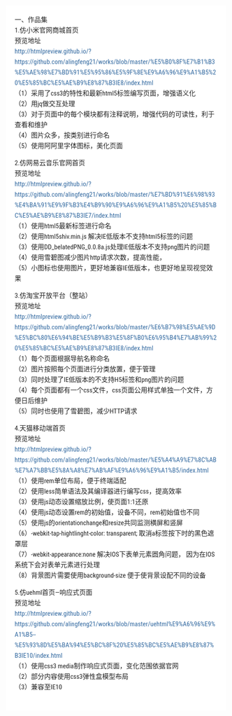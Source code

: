 <div style="font-family: 'Lucida Grande', 'Segoe UI', 'Apple SD Gothic Neo', 'Malgun Gothic', 'Lucida Sans Unicode', Helvetica, Arial, sans-serif; font-size: 0.9em; overflow-x: hidden; overflow-y: auto; margin: 0px !important; padding: 5px 20px 26px !important; background-color: rgb(255, 255, 255);font-family: 'Hiragino Sans GB', 'Microsoft YaHei', STHeiti, SimSun, 'Lucida Grande', 'Lucida Sans Unicode', 'Lucida Sans', 'Segoe UI', AppleSDGothicNeo-Medium, 'Malgun Gothic', Verdana, Tahoma, sans-serif; padding: 20px;padding: 20px; color: rgb(34, 34, 34); font-size: 15px; font-family: 'Roboto Condensed', Tauri, 'Hiragino Sans GB', 'Microsoft YaHei', STHeiti, SimSun, 'Lucida Grande', 'Lucida Sans Unicode', 'Lucida Sans', 'Segoe UI', AppleSDGothicNeo-Medium, 'Malgun Gothic', Verdana, Tahoma, sans-serif; line-height: 1.6; -webkit-font-smoothing: antialiased; background: rgb(255, 255, 255);"><p style="margin: 1em 0px; word-wrap: break-word;">一、作品集<br style="clear: both;">1.仿小米官网商城首页<br style="clear: both;">预览地址<br style="clear: both;"><a href="http://htmlpreview.github.io/?https://github.com/alingfeng21/works/blob/master/%E5%B0%8F%E7%B1%B3%E5%AE%98%E7%BD%91%E5%95%86%E5%9F%8E%E9%A6%96%E9%A1%B5%20%E5%85%BC%E5%AE%B9%E8%87%B3IE8/index.html" style="text-decoration: none; vertical-align: baseline;color: rgb(50, 105, 160);">http://htmlpreview.github.io/?https://github.com/alingfeng21/works/blob/master/%E5%B0%8F%E7%B1%B3%E5%AE%98%E7%BD%91%E5%95%86%E5%9F%8E%E9%A6%96%E9%A1%B5%20%E5%85%BC%E5%AE%B9%E8%87%B3IE8/index.html</a><br style="clear: both;">（1）采用了css3的特性和最新html5标签编写页面，增强语义化<br style="clear: both;">（2）用jq做交互处理<br style="clear: both;">（3）对于页面中的每个模块都有注释说明，增强代码的可读性，利于查看和维护<br style="clear: both;">（4）图片众多，按类别进行命名<br style="clear: both;">（5）使用阿阿里字体图标，美化页面</p><p style="margin: 1em 0px; word-wrap: break-word;">2.仿网易云音乐官网首页<br style="clear: both;">预览地址<br style="clear: both;"><a href="http://htmlpreview.github.io/?https://github.com/alingfeng21/works/blob/master/%E7%BD%91%E6%98%93%E4%BA%91%E9%9F%B3%E4%B9%90%E9%A6%96%E9%A1%B5%20%E5%85%BC%E5%AE%B9%E8%87%B3IE7/index.html" style="text-decoration: none; vertical-align: baseline;color: rgb(50, 105, 160);">http://htmlpreview.github.io/?https://github.com/alingfeng21/works/blob/master/%E7%BD%91%E6%98%93%E4%BA%91%E9%9F%B3%E4%B9%90%E9%A6%96%E9%A1%B5%20%E5%85%BC%E5%AE%B9%E8%87%B3IE7/index.html</a><br style="clear: both;">（1）使用html5最新标签进行命名<br style="clear: both;">（2）使用html5shiv.min.js 解决IE低版本不支持html5标签的问题<br style="clear: both;">（3）使用DD_belatedPNG_0.0.8a.js处理IE低版本不支持png图片的问题<br style="clear: both;">（4）使用雪碧图减少图片http请求次数，提高性能，<br style="clear: both;">（5）小图标也使用图片，更好地兼容IE低版本，也更好地呈现视觉效果</p><p style="margin: 1em 0px; word-wrap: break-word;">3.仿淘宝开放平台（整站）<br style="clear: both;">预览地址<br style="clear: both;"><a href="http://htmlpreview.github.io/?https://github.com/alingfeng21/works/blob/master/%E6%B7%98%E5%AE%9D%E5%BC%80%E6%94%BE%E5%B9%B3%E5%8F%B0%E6%95%B4%E7%AB%99%20%E5%85%BC%E5%AE%B9%E8%87%B3IE8/index.html" style="text-decoration: none; vertical-align: baseline;color: rgb(50, 105, 160);">http://htmlpreview.github.io/?https://github.com/alingfeng21/works/blob/master/%E6%B7%98%E5%AE%9D%E5%BC%80%E6%94%BE%E5%B9%B3%E5%8F%B0%E6%95%B4%E7%AB%99%20%E5%85%BC%E5%AE%B9%E8%87%B3IE8/index.html</a><br style="clear: both;">（1）每个页面根据导航名称命名<br style="clear: both;">（2）图片按照每个页面进行分类放置，便于管理<br style="clear: both;">（3）同时处理了IE低版本的不支持H5标签和png图片的问题<br style="clear: both;">（4）每个页面都有一个css文件，css页面公用样式单独一个文件，方便日后维护<br style="clear: both;">（5）同时也使用了雪碧图，减少HTTP请求</p><p style="margin: 1em 0px; word-wrap: break-word;">4.天猫移动端首页<br style="clear: both;">预览地址<br style="clear: both;"><a href="http://htmlpreview.github.io/?https://github.com/alingfeng21/works/blob/master/%E5%A4%A9%E7%8C%AB%E7%A7%BB%E5%8A%A8%E7%AB%AF%E9%A6%96%E9%A1%B5/index.html" style="text-decoration: none; vertical-align: baseline;color: rgb(50, 105, 160);">http://htmlpreview.github.io/?https://github.com/alingfeng21/works/blob/master/%E5%A4%A9%E7%8C%AB%E7%A7%BB%E5%8A%A8%E7%AB%AF%E9%A6%96%E9%A1%B5/index.html</a><br style="clear: both;">（1）使用rem单位布局，便于终端适配<br style="clear: both;">（2）使用less简单语法及其编译器进行编写css，提高效率<br style="clear: both;">（3）使用js动态设置缩放比例，使页面1:1还原<br style="clear: both;">（4）使用js动态设置rem的初始值，设备不同，rem初始值也不同<br style="clear: both;">（5）使用js的orientationchange和resize共同监测横屏和竖屏<br style="clear: both;">（6）-webkit-tap-hightlinght-color: transparent; 取消a标签按下时的黑色遮罩层<br style="clear: both;">（7）-webkit-appearance:none 解决IOS下表单元素圆角问题， 因为在IOS系统下会对表单元素进行处理<br style="clear: both;">（8）背景图片需要使用background-size 便于使背景设配不同的设备</p><p style="margin: 1em 0px; word-wrap: break-word;">5.仿uehml首页—响应式页面<br style="clear: both;">预览地址<br style="clear: both;"><a href="http://htmlpreview.github.io/?https://github.com/alingfeng21/works/blob/master/uehtml%E9%A6%96%E9%A1%B5--%E5%93%8D%E5%BA%94%E5%BC%8F%20%E5%85%BC%E5%AE%B9%E8%87%B3IE10/index.html" style="text-decoration: none; vertical-align: baseline;color: rgb(50, 105, 160);">http://htmlpreview.github.io/?https://github.com/alingfeng21/works/blob/master/uehtml%E9%A6%96%E9%A1%B5--%E5%93%8D%E5%BA%94%E5%BC%8F%20%E5%85%BC%E5%AE%B9%E8%87%B3IE10/index.html</a><br style="clear: both;">（1）使用css3 media制作响应式页面，变化范围依据官网<br style="clear: both;">（2）部分内容使用css3弹性盒模型布局<br style="clear: both;">（3）兼容至IE10
